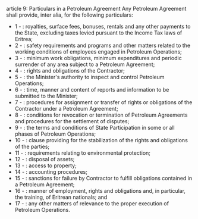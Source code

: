 article 9: Particulars in a Petroleum Agreement 
Any Petroleum Agreement shall provide, inter alia, for the following particulars: 
<ul>
			<li>1 - : royalties, surface fees, bonuses, rentals and any other payments to the State, excluding taxes levied pursuant to the Income Tax laws of Eritrea; <ul>
			</ul></li>			<li>2 - : safety requirements and programs and other matters related to the working conditions of employees engaged in Petroleum Operations; <ul>
			</ul></li>			<li>3 - : minimum work obligations, minimum expenditures and periodic surrender of any area subject to a Petroleum Agreement; <ul>
			</ul></li>			<li>4 - : rights and obligations of the Contractor; <ul>
			</ul></li>			<li>5 - : the Minister&#39;s authority to inspect and control Petroleum Operations;<ul>
			</ul></li>			<li>6 - : time, manner and content of reports and information to be submitted to the Minister; <ul>
			</ul></li>			<li>7 - : procedures for assignment or transfer of rights or obligations of the Contractor under a Petroleum Agreement; <ul>
			</ul></li>			<li>8 - : conditions for revocation or termination of Petroleum Agreements and procedures for the settlement of disputes; <ul>
			</ul></li>			<li>9 - : the terms and conditions of State Participation in some or all phases of Petroleum Operations; <ul>
			</ul></li>			<li>10 - : clause providing for the stabilization of the rights and obligations of the parties; <ul>
			</ul></li>			<li>11 - : requirements relating to environmental protection; <ul>
			</ul></li>			<li>12 - : disposal of assets; <ul>
			</ul></li>			<li>13 - : access to property; <ul>
			</ul></li>			<li>14 - : accounting procedures; <ul>
			</ul></li>			<li>15 - : sanctions for failure by Contractor to fulfill obligations contained in a Petroleum Agreement; <ul>
			</ul></li>			<li>16 - : manner of employment, rights and obligations and, in particular, the training, of Eritrean nationals; and <ul>
			</ul></li>			<li>17 - : any other matters of relevance to the proper execution of Petroleum Operations.<ul>
			</ul></li></ul>